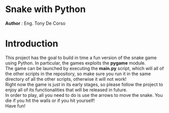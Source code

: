 # Snake with Python
**Author** : Eng. Tony De Corso
# Introduction
This project has the goal to build in time a fun version of the snake game using Python. In particular, 
the games exploits the **pygame** module.  
The game can be launched by executing the **main.py** script, which will all of the other scripts in the repository, so make sure you run it in the same directory of all the other scripts, otherwise it will not work!  
Right now the game is just in its early stages, so please follow the project to enjoy all of its functionalities that will be released in future.  
In order to play, all you need to do is use the arrows to move the snake. You die if you hit the walls or if you hit yourself!  
Have fun!

